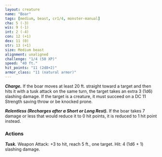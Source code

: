 ```yaml
---
layout: creature
name: "Boar"
tags: [medium, beast, cr1/4, monster-manual]
cha: 5 (-3)
wis: 9 (-1)
int: 2 (-4)
con: 12 (+1)
dex: 11 (0)
str: 13 (+1)
size: Medium beast
alignment: unaligned
challenge: "1/4 (50 XP)"
speed: "40 ft."
hit_points: "11 (2d8+2)"
armor_class: "11 (natural armor)"
---
```


***Charge.*** If the boar moves at least 20 ft. straight toward a target and then hits it with a tusk attack on the same turn, the target takes an extra 3 (1d6) slashing damage. If the target is a creature, it must succeed on a DC 11 Strength saving throw or be knocked prone.

***Relentless (Recharges after a Short or Long Rest).*** If the boar takes 7 damage or less that would reduce it to 0 hit points, it is reduced to 1 hit point instead.

### Actions

***Tusk.*** Weapon Attack: +3 to hit, reach 5 ft., one target. Hit: 4 (1d6 + 1) slashing damage.
